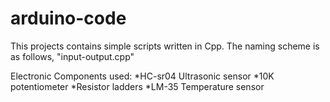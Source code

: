 # arduino-code
This projects contains simple scripts written in Cpp.
The naming scheme is as follows, "input-output.cpp"

Electronic Components used:
  *HC-sr04 Ultrasonic sensor
  *10K potentiometer
  *Resistor ladders
  *LM-35 Temperature sensor
